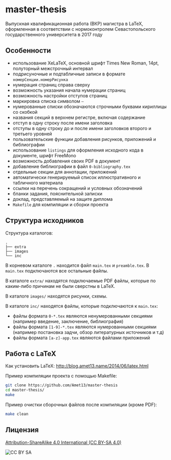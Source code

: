 master-thesis
=============
Выпускная квалификационная работа (ВКР) магистра в LaTeX, оформленная в соответствии с нормоконтролем Севастопольского государственного университета в 2017 году

Особенности
-----------
* использование XeLaTeX, основной шрифт Times New Roman, 14pt, полуторный межстрочный интервал
* подрисуночные и подтабличные записи в формате `номерСекции.номерРисунка`
* нумерация страниц справа сверху
* возможность указания начала нумерации страниц
* возможность настройки отступов страниц
* маркировка списка символом `—`
* нумерованные списки обозначаются строчными буквами кириллицы со скобкой
* названия секций в верхнем регистре, включая содержание
* отступ в одну строку после имени заголовка
* отступы в одну строку до и после имени заголовков второго и третьего уровней
* пользовательские функции добавления рисунков, приложений и библиографии
* использование `listings` для оформления исходного кода в документе, шрифт FreeMono
* возможность добавления своих PDF в документ
* добавление библиографии в файл `0-bibliography.tex`
* отдельные секции для аннотации, приложений
* автоматически генерируемый список иллюстративного и табличного материала
* ссылки на перечень сокращений и условных обозначений
* бланки задания, пояснительной записки
* доклад, представляемый на защите диплома
* `Makefile` для компиляции и сборки проекта

Структура исходников
--------------------
Структура каталогов:
```
.
├── extra
├── images
└── inc
```

В корневом каталоге `.` находится файл `main.tex` и `preamble.tex`.
В `main.tex` подключаются все остальные файлы.

В каталоге `extra/` находятся подключаемые PDF файлы, которые по каким-либо причинам не были сверстны в LaTeX.

В каталоге `images/` находятся рисунки, схемы.

В каталоге `inc/` находятся файлы, которые подключаются к `main.tex`:
* файлы формата `0-*.tex` являются ненумерованными секциями (например введение, заключение, библиография)
* файлы формата `[1-9]-*.tex` являются нумерованными секциями (например постановка задчи, обзор литературных источников и т.д)
* файлы формата `[a-z]-app.tex` являются файлами приложений

Работа с LaTeX
--------------
Как установить LaTeX: http://blog.amet13.name/2014/06/latex.html

Пример компиляции проекта с помощью Makefile:
```bash
git clone https://github.com/Amet13/master-thesis
cd master-thesis/
make
```

Пример очистки сборочных файлов после компиляции (кроме PDF):
```bash
make clean
```

Лицензия
--------
[Attribution-ShareAlike 4.0 International (CC BY-SA 4.0)](http://creativecommons.org/licenses/by-sa/4.0/deed.ru)

![CC BY SA](https://licensebuttons.net/l/by-sa/4.0/88x31.png)